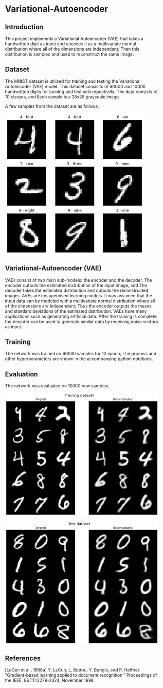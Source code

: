 # Variational-Autoencoder

## Introduction

This project implements a Variational Autoencoder (VAE) that takes a handwritten digit as input and encodes it as a multivariate normal distribution where all of the dimensions are independent; Then this distribution is sampled and used to reconstruct the same image. 

## Dataset

The MNIST dataset is utilized for training and testing the Variational Autoencoder (VAE) model. This dataset consisits of 60000 and 10000 handwritten digits for training and test sets repectively. The data consists of 10 classes, and Each sample is a 28x28 grayscale image.

A few samples from the dataset are as follows: 

![examples from the training set](/assets/images/training_samples.png)

## Variational-Autoencoder (VAE)

VAEs consist of two main sub-models: the encoder and the decoder. The encoder outputs the estimated distribution of the input image, and The decoder takes the estimated distribution and outputs the reconstructed images. AVEs are unsupervised learning models. It was assumed that the input data can be modoled with a multivariate normal distribution where all of the dimensions are independent; Thus the encoder outputs the means and standard deviations of the estimated distribution. VAEs have many applications such as generating artificial data. After the training is complete, the decoder can be used to generate similar data by receiving noise vectors as input.

## Training

The network was trained on 60000 samples for 10 epoch; The process and other hyperparameters are shown in the accompanying python notebook.  

## Evaluation

The network was evaluated on 10000 new samples.

![examples from the training set](/assets/images/eval_samples_training.png)

![examples from the test set](/assets/images/eval_samples_test.png)

## References

[LeCun et al., 1998a]
Y. LeCun, L. Bottou, Y. Bengio, and P. Haffner. "Gradient-based learning applied to document recognition." Proceedings of the IEEE, 86(11):2278-2324, November 1998.
